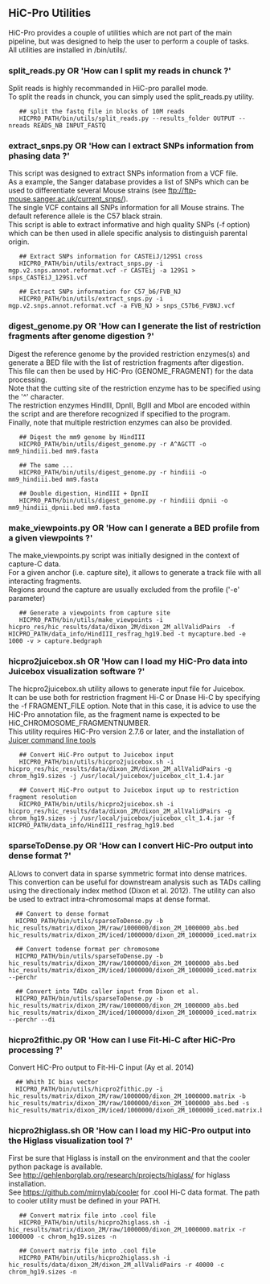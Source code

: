 ## HiC-Pro Utilities

HiC-Pro provides a couple of utilities which are not part of the main pipeline, but was designed to help the user to perform a couple of tasks.  
All utilities are installed in /bin/utils/.


### split_reads.py OR 'How can I split my reads in chunck ?'

Split reads is highly recommanded in HiC-pro parallel mode.  
To split the reads in chunck, you can simply used the split_reads.py utility.

```
   ## split the fastq file in blocks of 10M reads
   HICPRO_PATH/bin/utils/split_reads.py --results_folder OUTPUT --nreads READS_NB INPUT_FASTQ
```

### extract_snps.py OR 'How can I extract SNPs information from phasing data ?'

This script was designed to extract SNPs information from a VCF file.  
As a example, the Sanger database provides a list of SNPs which can be used to differentiate several Mouse strains (see ftp://ftp-mouse.sanger.ac.uk/current_snps/).  
The single VCF contains all SNPs information for all Mouse strains. The default reference allele is the C57 black strain.  
This script is able to extract informative and high quality SNPs (-f option) which can be then used in allele specific analysis to distinguish parental origin.

```
   ## Extract SNPs information for CASTEiJ/129S1 cross
   HICPRO_PATH/bin/utils/extract_snps.py -i mgp.v2.snps.annot.reformat.vcf -r CASTEij -a 129S1 > snps_CASTEiJ_129S1.vcf

   ## Extract SNPs information for C57_b6/FVB_NJ
   HICPRO_PATH/bin/utils/extract_snps.py -i mgp.v2.snps.annot.reformat.vcf -a FVB_NJ > snps_C57b6_FVBNJ.vcf
```

### digest_genome.py OR 'How can I generate the list of restriction fragments after genome digestion ?'

Digest the reference genome by the provided restriction enzymes(s) and generate a BED file with the list of restriction fragments after digestion.  
This file can then be used by HiC-Pro (GENOME_FRAGMENT) for the data processing.  
Note that the cutting site of the restriction enzyme has to be specified using the '^' character.  
The restriction enzymes HindIII, DpnII, BglII and MboI are encoded within the script and are therefore recognized if specified to the program.  
Finally, note that multiple restriction enzymes can also be provided.  

```
   ## Digest the mm9 genome by HindIII
   HICPRO_PATH/bin/utils/digest_genome.py -r A^AGCTT -o mm9_hindiii.bed mm9.fasta

   ## The same ...
   HICPRO_PATH/bin/utils/digest_genome.py -r hindiii -o mm9_hindiii.bed mm9.fasta

   ## Double digestion, HindIII + DpnII
   HICPRO_PATH/bin/utils/digest_genome.py -r hindiii dpnii -o mm9_hindiii_dpnii.bed mm9.fasta
```


### make_viewpoints.py OR 'How can I generate a BED profile from a given viewpoints ?'

The make_viewpoints.py script was initially designed in the context of capture-C data.  
For a given anchor (i.e. capture site), it allows to generate a track file with all interacting fragments.  
Regions around the capture are usually excluded from the profile ('-e' parameter)

```
   ## Generate a viewpoints from capture site
   HICPRO_PATH/bin/utils/make_viewpoints -i hicpro_res/hic_results/data/dixon_2M/dixon_2M_allValidPairs  -f HICPRO_PATH/data_info/HindIII_resfrag_hg19.bed -t mycapture.bed -e 1000 -v > capture.bedgraph
```

### hicpro2juicebox.sh OR 'How can I load my HiC-Pro data into Juicebox visualization software ?'

The hicpro2juicebox.sh utility allows to generate input file for Juicebox.  
It can be use both for restriction fragment Hi-C or Dnase Hi-C by specifying the -f FRAGMENT_FILE option. Note that in this case, it is advice to use the HiC-Pro annotation file, as the fragment name is expected to be HiC_CHROMOSOME_FRAGMENTNUMBER.  
This utility requires HiC-Pro version 2.7.6 or later, and the installation of [Juicer command line tools](https://github.com/theaidenlab/juicer/wiki/Download)

```
   ## Convert HiC-Pro output to Juicebox input
   HICPRO_PATH/bin/utils/hicpro2juicebox.sh -i hicpro_res/hic_results/data/dixon_2M/dixon_2M_allValidPairs -g chrom_hg19.sizes -j /usr/local/juicebox/juicebox_clt_1.4.jar

   ## Convert HiC-Pro output to Juicebox input up to restriction fragment resolution
   HICPRO_PATH/bin/utils/hicpro2juicebox.sh -i hicpro_res/hic_results/data/dixon_2M/dixon_2M_allValidPairs -g chrom_hg19.sizes -j /usr/local/juicebox/juicebox_clt_1.4.jar -f  HICPRO_PATH/data_info/HindIII_resfrag_hg19.bed
```

### sparseToDense.py OR 'How can I convert HiC-Pro output into dense format ?'

ALlows to convert data in sparse symmetric format into dense matrices. This convertion can be useful for downstream analysis such as TADs calling using the directionaly index method (Dixon et al. 2012). The utility can also be used to extract intra-chromosomal maps at dense format.

```
  ## Convert to dense format
  HICPRO_PATH/bin/utils/sparseToDense.py -b hic_results/matrix/dixon_2M/raw/1000000/dixon_2M_1000000_abs.bed hic_results/matrix/dixon_2M/iced/1000000/dixon_2M_1000000_iced.matrix

  ## Convert todense format per chromosome
  HICPRO_PATH/bin/utils/sparseToDense.py -b hic_results/matrix/dixon_2M/raw/1000000/dixon_2M_1000000_abs.bed hic_results/matrix/dixon_2M/iced/1000000/dixon_2M_1000000_iced.matrix --perchr

  ## Convert into TADs caller input from Dixon et al.
  HICPRO_PATH/bin/utils/sparseToDense.py -b hic_results/matrix/dixon_2M/raw/1000000/dixon_2M_1000000_abs.bed hic_results/matrix/dixon_2M/iced/1000000/dixon_2M_1000000_iced.matrix --perchr --di
```

### hicpro2fithic.py OR 'How can I use Fit-Hi-C after HiC-Pro processing ?'

Convert HiC-Pro output to Fit-Hi-C input (Ay et al. 2014)

```
  ## Whith IC bias vector
  HICPRO_PATH/bin/utils/hicpro2fithic.py -i hic_results/matrix/dixon_2M/raw/1000000/dixon_2M_1000000.matrix -b hic_results/matrix/dixon_2M/raw/1000000/dixon_2M_1000000_abs.bed -s hic_results/matrix/dixon_2M/iced/1000000/dixon_2M_1000000_iced.matrix.biases
```

### hicpro2higlass.sh OR 'How can I load my HiC-Pro output into the Higlass visualization tool ?'

First be sure that Higlass is install on the environment and that the cooler python package is available.  
See http://gehlenborglab.org/research/projects/higlass/ for higlass installation.  
See https://github.com/mirnylab/cooler for .cool Hi-C data format. The path to cooler utility must be defined in your PATH.

```
   ## Convert matrix file into .cool file
   HICPRO_PATH/bin/utils/hicpro2higlass.sh -i hic_results/matrix/dixon_2M/raw/1000000/dixon_2M_1000000.matrix -r 1000000 -c chrom_hg19.sizes -n

   ## Convert matrix file into .cool file
   HICPRO_PATH/bin/utils/hicpro2higlass.sh -i hic_results/data/dixon_2M/dixon_2M_allValidPairs -r 40000 -c chrom_hg19.sizes -n
```
